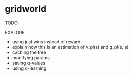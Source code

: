 # gridworld


TODO:

EXPLORE

* using just wins instead of reward
* explain how this is an estimation of v_pi(s) and q_pi(s, a)
* caching the tree 
* modifying params
* saving q-values 
* using q-learning